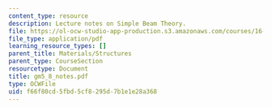 ```yaml
---
content_type: resource
description: Lecture notes on Simple Beam Theory.
file: https://ol-ocw-studio-app-production.s3.amazonaws.com/courses/16-01-unified-engineering-i-ii-iii-iv-fall-2005-spring-2006/f66f80cd5fbd5cf8295d7b1e1e28a368_gm5_8_notes.pdf
file_type: application/pdf
learning_resource_types: []
parent_title: Materials/Structures
parent_type: CourseSection
resourcetype: Document
title: gm5_8_notes.pdf
type: OCWFile
uid: f66f80cd-5fbd-5cf8-295d-7b1e1e28a368
---
```

